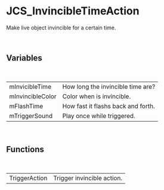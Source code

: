 <!--
   - $File: JCS_InvincibleTimeAction.html $
   - $Date: 2018-10-01 20:50:02 $
   - $Revision: $
   - $Creator: Jen-Chieh Shen $
   - $Notice: See LICENSE.txt for modification and distribution information
   -                   Copyright © 2018 by Shen, Jen-Chieh $
-->


<div id="content-header">
  <h1>JCS_InvincibleTimeAction</h1>
</div>

<p>
  Make live object invincible for a certain time.
</p>


<br/>
<h2>Variables</h2>
<br/>

<table>
  <tr>
    <td>mInvicibleTime</td>
    <td>How long the invincible time are?</td>
  </tr>
  <tr>
    <td>mInvincibleColor</td>
    <td>Color when is invincible.</td>
  </tr>
  <tr>
    <td>mFlashTime</td>
    <td>How fast it flashs back and forth.</td>
  </tr>
  <tr>
    <td>mTriggerSound</td>
    <td>Play once while triggered.</td>
  </tr>
</table>


<br/>
<h2>Functions</h2>
<br/>

<table>
  <tr>
    <td>TriggerAction</td>
    <td>Trigger invincible action.</td>
  </tr>
</table>
